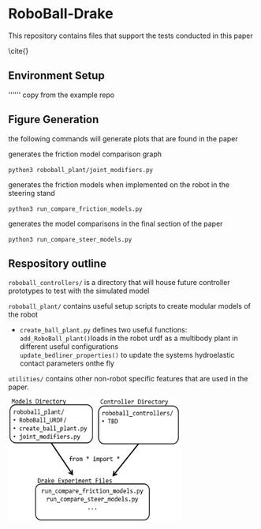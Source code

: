# RoboBall-Drake

This repository contains files that support the tests conducted in this paper

\cite{}

## Environment Setup
'''''' copy from the example repo

## Figure Generation
the following commands will generate plots that are found in the paper

generates the friction model comparison graph

`python3 roboball_plant/joint_modifiers.py`

generates the friction models when implemented on the robot in the steering stand

`python3 run_compare_friction_models.py`

generates the model comparisons in the final section of the paper

`python3 run_compare_steer_models.py`

## Respository outline

`roboball_controllers/` is a directory that will house future controller prototypes to test with the simulated model

`roboball_plant/` contains useful setup scripts to create modular models of the robot
 - `create_ball_plant.py` defines two useful functions:  
    `add_RoboBall_plant()`loads in the robot urdf as a multibody plant in different useful configurations       
    `update_bedliner_properties()` to update the systems hydroelastic contact parameters onthe fly  

`utilities/` contains other non-robot specific features that are used in the paper.

<img src="utilities/repo_structure.png" width=350 height=250>
